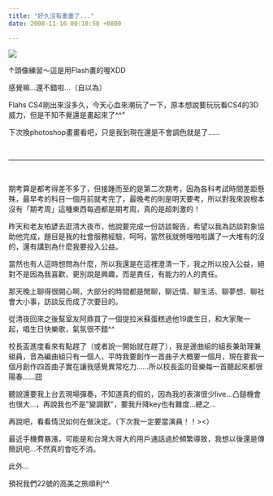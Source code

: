 ```yaml
---
title: "好久沒有畫畫了..."
date: 2008-11-16 00:10:58 +0800

---
```


![](/images/slum-area/111_0.jpg)


&uarr;頭像練習～這是用Flash畫的喔XDD



感覺嘛...還不錯啦...（自以為）



Flahs CS4剛出來沒多久，今天心血來潮玩了一下，原本想說要玩玩看CS4的3D威力，但是不知不覺還是畫起來了^^"



下次換photoshop畫畫看吧，只是我到現在還是不會調色就是了......



&nbsp;



---



&nbsp;



期考算是都考得差不多了，但接踵而至的是第二次期考，因為各科考試時間差距懸殊，最早考的科目一個月前就考完了，最晚考的則是明天要考，所以對我來說根本沒有「期考周」這種東西每週都是期考周，真的是超刺激的！



昨天和老友柏諺去逛清大夜市，他說要完成一份訪談報告，希望以我為訪談對象協助他完成，題目是我的社會服務經驗，呵呵，當然我就劈哩啪啦講了一大堆有的沒的，還有講到為什麼我要投入公益。



當然也有人這時想問為什麼，所以我還是在這裡澄清一下，我之所以投入公益，絕對不是因為我喜歡，更別說是興趣，而是責任，有能力的人的責任。



那天晚上聊得很開心啊，大部分的時間都是閒聊，聊近情、聊生活、聊夢想、聊社會大小事，訪談反而成了次要目的。



從清夜回來之後幫室友阿鼎買了一個提拉米蘇蛋糕過他19歲生日，和大家聚一起，唱生日快樂歌，氣氛很不錯^^



校長盃進度看來有點趕了（或者說一開始就在趕了），我是邊曲組的組長兼助理兼組員，音為編曲組只有一個人，平時我要創作一首曲子大概要一個月，現在要我一個月創作四首曲子實在讓我感覺異常吃力......所以校長盃的音樂每一首聽起來都很陽春......囧



聽說還要我上台去現場彈奏，不知道真的假的，因為我的表演很少live...凸鎚機會也很大...，再說我也不是"變調獸"，要我升降key也有難度...總之...



再說吧，看看情況如何在做決定。（下次我一定要當演員！！&gt;&lt;）



最近手機費暴漲，可能是和台灣大哥大的用戶通話過於頻繁導致，我想以後還是傳簡訊吧...不然真的會吃不消。



此外...



預祝我們22號的高美之旅順利^^


